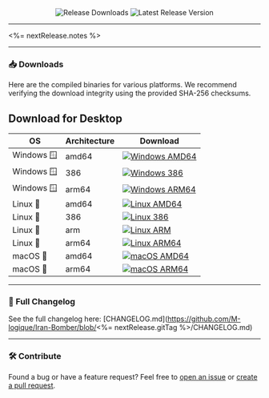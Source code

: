 <div align="center">
  <img src="https://img.shields.io/github/downloads/M-logique/Iran-Bomber/<%= nextRelease.gitTag %>/total?style=for-the-badge&logo=github" alt="Release Downloads">
  <img src="https://img.shields.io/github/v/release/M-logique/Iran-Bomber?style=for-the-badge&logo=github" alt="Latest Release Version">
</div>

---

<%= nextRelease.notes %>

---

### 📥 Downloads

Here are the compiled binaries for various platforms. We recommend verifying the download integrity using the provided SHA-256 checksums.

## Download for Desktop

<table>
  <thead>
    <tr>
      <th>OS</th>
      <th>Architecture</th>
      <th>Download</th>
    </tr>
  </thead>
  <tbody>
    <!-- Windows -->
    <tr>
      <td>Windows 🪟</td>
      <td>amd64</td>
      <td>
        <a href="https://github.com/M-logique/Iran-Bomber/releases/download/<%= nextRelease.gitTag %>/Iran-Bomber-windows-amd64-<%= nextRelease.version %>.exe">
          <img src="https://img.shields.io/badge/EXE-amd64-0078D7?logo=windows" alt="Windows AMD64">
        </a>
      </td>
    </tr>
    <tr>
      <td>Windows 🪟</td>
      <td>386</td>
      <td>
        <a href="https://github.com/M-logique/Iran-Bomber/releases/download/<%= nextRelease.gitTag %>/Iran-Bomber-windows-386-<%= nextRelease.version %>.exe">
          <img src="https://img.shields.io/badge/EXE-386-0078D7?logo=windows" alt="Windows 386">
        </a>
      </td>
    </tr>
    <tr>
      <td>Windows 🪟</td>
      <td>arm64</td>
      <td>
        <a href="https://github.com/M-logique/Iran-Bomber/releases/download/<%= nextRelease.gitTag %>/Iran-Bomber-windows-arm64-<%= nextRelease.version %>.exe">
          <img src="https://img.shields.io/badge/EXE-arm64-0078D7?logo=windows" alt="Windows ARM64">
        </a>
      </td>
    </tr>
    <!-- Linux -->
    <tr>
      <td>Linux 🐧</td>
      <td>amd64</td>
      <td>
        <a href="https://github.com/M-logique/Iran-Bomber/releases/download/<%= nextRelease.gitTag %>/Iran-Bomber-linux-amd64-<%= nextRelease.version %>">
          <img src="https://img.shields.io/badge/TAR-amd64-FFA500?logo=linux" alt="Linux AMD64">
        </a>
      </td>
    </tr>
    <tr>
      <td>Linux 🐧</td>
      <td>386</td>
      <td>
        <a href="https://github.com/M-logique/Iran-Bomber/releases/download/<%= nextRelease.gitTag %>/Iran-Bomber-linux-386-<%= nextRelease.version %>">
          <img src="https://img.shields.io/badge/TAR-386-FFA500?logo=linux" alt="Linux 386">
        </a>
      </td>
    </tr>
    <tr>
      <td>Linux 🐧</td>
      <td>arm</td>
      <td>
        <a href="https://github.com/M-logique/Iran-Bomber/releases/download/<%= nextRelease.gitTag %>/Iran-Bomber-linux-arm-<%= nextRelease.version %>">
          <img src="https://img.shields.io/badge/TAR-arm-FFA500?logo=linux" alt="Linux ARM">
        </a>
      </td>
    </tr>
    <tr>
      <td>Linux 🐧</td>
      <td>arm64</td>
      <td>
        <a href="https://github.com/M-logique/Iran-Bomber/releases/download/<%= nextRelease.gitTag %>/Iran-Bomber-linux-arm64-<%= nextRelease.version %>">
          <img src="https://img.shields.io/badge/TAR-arm64-FFA500?logo=linux" alt="Linux ARM64">
        </a>
      </td>
    </tr>
    <!-- macOS -->
    <tr>
      <td>macOS 🍎</td>
      <td>amd64</td>
      <td>
        <a href="https://github.com/M-logique/Iran-Bomber/releases/download/<%= nextRelease.gitTag %>/Iran-Bomber-darwin-amd64-<%= nextRelease.version %>">
          <img src="https://img.shields.io/badge/TAR-amd64-9999FF?logo=apple" alt="macOS AMD64">
        </a>
      </td>
    </tr>
    <tr>
      <td>macOS 🍎</td>
      <td>arm64</td>
      <td>
        <a href="https://github.com/M-logique/Iran-Bomber/releases/download/<%= nextRelease.gitTag %>/Iran-Bomber-darwin-arm64-<%= nextRelease.version %>">
          <img src="https://img.shields.io/badge/TAR-arm64-9999FF?logo=apple" alt="macOS ARM64">
        </a>
      </td>
    </tr>
  </tbody>
</table>

---

### 📖 Full Changelog
See the full changelog here: [CHANGELOG.md](https://github.com/M-logique/Iran-Bomber/blob/<%= nextRelease.gitTag %>/CHANGELOG.md)

---

### 🛠️ Contribute
Found a bug or have a feature request? Feel free to [open an issue](https://github.com/M-logique/Iran-Bomber/issues) or [create a pull request](https://github.com/M-logique/Iran-Bomber/pulls).